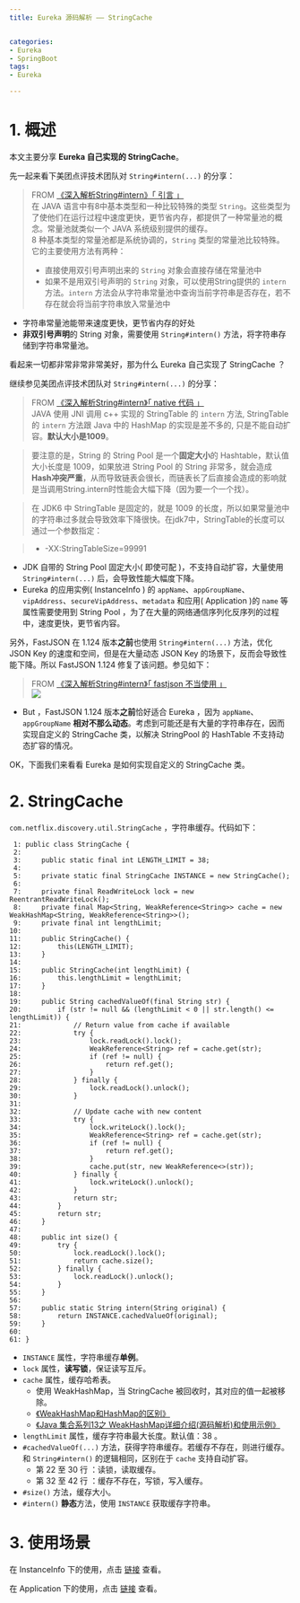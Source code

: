 ```yaml
---
title: Eureka 源码解析 —— StringCache 


categories:
- Eureka 
- SpringBoot
tags:
- Eureka

---
```

 
   
  
 

[](#1-概述 "1. 概述")1\. 概述
=======================

本文主要分享 **Eureka 自己实现的 StringCache**。

先一起来看下美团点评技术团队对 `String#intern(...)` 的分享：

> FROM [《深入解析String#intern》「 引言 」](https://tech.meituan.com/in_depth_understanding_string_intern.html)  
> 在 JAVA 语言中有8中基本类型和一种比较特殊的类型 `String`。这些类型为了使他们在运行过程中速度更快，更节省内存，都提供了一种常量池的概念。常量池就类似一个 JAVA 系统级别提供的缓存。  
> 8 种基本类型的常量池都是系统协调的，`String` 类型的常量池比较特殊。它的主要使用方法有两种：
> 
> *   直接使用双引号声明出来的 `String` 对象会直接存储在常量池中
> *   如果不是用双引号声明的 `String` 对象，可以使用String提供的 `intern` 方法。`intern` 方法会从字符串常量池中查询当前字符串是否存在，若不存在就会将当前字符串放入常量池中

*   字符串常量池能带来速度更快，更节省内存的好处
*   **非双引号声明**的 String 对象，需要使用 `String#intern()` 方法，将字符串存储到字符串常量池。

看起来一切都非常非常非常美好，那为什么 Eureka 自己实现了 StringCache ？

继续参见美团点评技术团队对 `String#intern(...)` 的分享：

> FROM [《深入解析String#intern》「 native 代码 」](https://tech.meituan.com/in_depth_understanding_string_intern.html)  
> JAVA 使用 JNI 调用 c++ 实现的 StringTable 的 `intern` 方法, StringTable的 `intern` 方法跟 Java 中的 HashMap 的实现是差不多的, 只是不能自动扩容。**默认大小是1009**。

> 要注意的是，String 的 String Pool 是一个**固定大小**的 Hashtable，默认值大小长度是 1009，如果放进 String Pool 的 String 非常多，就会造成**Hash冲突严重**，从而导致链表会很长，而链表长了后直接会造成的影响就是当调用String.intern时性能会大幅下降（因为要一个一个找）。

> 在 JDK6 中 StringTable 是固定的，就是 1009 的长度，所以如果常量池中的字符串过多就会导致效率下降很快。在jdk7中，StringTable的长度可以通过一个参数指定：

> *   -XX:StringTableSize=99991

*   JDK 自带的 String Pool 固定大小( 即使可配 )，不支持自动扩容，大量使用 `String#intern(...)` 后，会导致性能大幅度下降。
*   Eureka 的应用实例( InstanceInfo ) 的 `appName`、`appGroupName`、`vipAddress`、`secureVipAddress`、`metadata` 和应用( Application )的 `name` 等属性需要使用到 String Pool ，为了在大量的网络通信序列化反序列的过程中，速度更快，更节省内容。

另外，FastJSON 在 1.124 版本**之前**也使用 `String#intern(...)` 方法，优化 JSON Key 的速度和空间，但是在大量动态 JSON Key 的场景下，反而会导致性能下降。所以 FastJSON 1.124 修复了该问题。参见如下：

> FROM [《深入解析String#intern》「 fastjson 不当使用 」](https://tech.meituan.com/in_depth_understanding_string_intern.html)  
> ![](http://www.iocoder.cn/images/Eureka/2018_08_21/01.png)

*   But ，FastJSON 1.124 版本**之前**恰好适合 Eureka ，因为 `appName`、`appGroupName` **相对不那么动态**。考虑到可能还是有大量的字符串存在，因而实现自定义的 StringCache 类，以解决 StringPool 的 HashTable 不支持动态扩容的情况。

OK，下面我们来看看 Eureka 是如何实现自定义的 StringCache 类。



[](#2-StringCache "2. StringCache")2\. StringCache
==================================================

`com.netflix.discovery.util.StringCache` ，字符串缓存。代码如下：

     1: public class StringCache {  
     2:   
     3:     public static final int LENGTH_LIMIT = 38;  
     4:   
     5:     private static final StringCache INSTANCE = new StringCache();  
     6:   
     7:     private final ReadWriteLock lock = new ReentrantReadWriteLock();  
     8:     private final Map<String, WeakReference<String>> cache = new WeakHashMap<String, WeakReference<String>>();  
     9:     private final int lengthLimit;  
    10:   
    11:     public StringCache() {  
    12:         this(LENGTH_LIMIT);  
    13:     }  
    14:   
    15:     public StringCache(int lengthLimit) {  
    16:         this.lengthLimit = lengthLimit;  
    17:     }  
    18:   
    19:     public String cachedValueOf(final String str) {  
    20:         if (str != null && (lengthLimit < 0 || str.length() <= lengthLimit)) {  
    21:             // Return value from cache if available  
    22:             try {  
    23:                 lock.readLock().lock();  
    24:                 WeakReference<String> ref = cache.get(str);  
    25:                 if (ref != null) {  
    26:                     return ref.get();  
    27:                 }  
    28:             } finally {  
    29:                 lock.readLock().unlock();  
    30:             }  
    31:   
    32:             // Update cache with new content  
    33:             try {  
    34:                 lock.writeLock().lock();  
    35:                 WeakReference<String> ref = cache.get(str);  
    36:                 if (ref != null) {  
    37:                     return ref.get();  
    38:                 }  
    39:                 cache.put(str, new WeakReference<>(str));  
    40:             } finally {  
    41:                 lock.writeLock().unlock();  
    42:             }  
    43:             return str;  
    44:         }  
    45:         return str;  
    46:     }  
    47:   
    48:     public int size() {  
    49:         try {  
    50:             lock.readLock().lock();  
    51:             return cache.size();  
    52:         } finally {  
    53:             lock.readLock().unlock();  
    54:         }  
    55:     }  
    56:   
    57:     public static String intern(String original) {  
    58:         return INSTANCE.cachedValueOf(original);  
    59:     }  
    60:   
    61: }  

*   `INSTANCE` 属性，字符串缓存**单例**。
*   `lock` 属性，**读写锁**，保证读写互斥。
*   `cache` 属性，缓存哈希表。
    *   使用 WeakHashMap，当 StringCache 被回收时，其对应的值一起被移除。
    *   [《WeakHashMap和HashMap的区别》](http://blog.csdn.net/yangzl2008/article/details/6980709)
    *   [《Java 集合系列13之 WeakHashMap详细介绍(源码解析)和使用示例》](http://www.cnblogs.com/skywang12345/p/3311092.html)
*   `lengthLimit` 属性，缓存字符串最大长度。默认值：38 。
*   `#cachedValueOf(...)` 方法，获得字符串缓存。若缓存不存在，则进行缓存。和 `String#intern()` 的逻辑相同，区别在于 `cache` 支持自动扩容。
    *   第 22 至 30 行 ：读锁，读取缓存。
    *   第 32 至 42 行 ：缓存不存在，写锁，写入缓存。
*   `#size()` 方法，缓存大小。
*   `#intern()` **静态**方法，使用 `INSTANCE` 获取缓存字符串。

[](#3-使用场景 "3. 使用场景")3\. 使用场景
=============================

在 InstanceInfo 下的使用，点击 [链接](https://github.com/YunaiV/eureka/blob/7f868f9ca715a8862c0c10cac04e238bbf371db0/eureka-client/src/main/java/com/netflix/appinfo/InstanceInfo.java#L233) 查看。

在 Application 下的使用，点击 [链接](https://github.com/YunaiV/eureka/blob/7f868f9ca715a8862c0c10cac04e238bbf371db0/eureka-client/src/main/java/com/netflix/discovery/shared/Application.java#L95) 查看。
 
